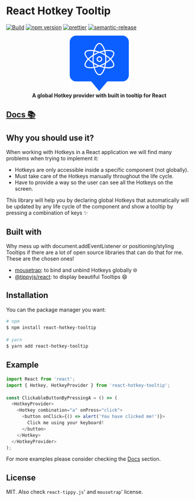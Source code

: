 # React Hotkey Tooltip

[![Build](https://github.com/EmaSuriano/react-hotkey-tooltip/actions/workflows/build.yml/badge.svg)](https://github.com/EmaSuriano/react-hotkey-tooltip/actions/workflows/build.yml)
[![npm version](https://badge.fury.io/js/react-hotkey-tooltip.svg)](https://badge.fury.io/js/react-hotkey-tooltip)
[![prettier](https://img.shields.io/badge/code_style-prettier-ff69b4.svg)](https://github.com/prettier/prettier)
[![semantic-release](https://img.shields.io/badge/%20%20%F0%9F%93%A6%F0%9F%9A%80-semantic--release-e10079.svg)](https://github.com/semantic-release/semantic-release)

<div align="center">
  <a href="https://emasuriano.github.io/react-hotkey-tooltip/">
    <img alt="react-hotkey-tooltip logo" src="https://raw.githubusercontent.com/EmaSuriano/react-hotkey-tooltip/master/docs/logo.png" height="150px" />
  </a>
</div>

<div align="center">
  <strong>A global Hotkey provider with built in tooltip for React</strong>
</div>

## [Docs 📚](https://emasuriano.github.io/react-hotkey-tooltip)

## Why you should use it?

When working with Hotkeys in a React application we will find many problems when trying to implement it:

- Hotkeys are only accessible inside a specific component (not globally).
- Must take care of the Hotkeys manually throughout the life cycle.
- Have to provide a way so the user can see all the Hotkeys on the screen.

This library will help you by declaring global Hotkeys that automatically will be updated by any life cycle of the component and show a tooltip by pressing a combination of keys ✨

## Built with

Why mess up with document.addEventListener or positioning/styling Tooltips if there are a lot of open source libraries that can do that for me. These are the chosen ones!

- [mousetrap](https://github.com/ccampbell/mousetrap): to bind and unbind Hotkeys globally 🌐
- [@tippyjs/react](https://github.com/atomiks/tippyjs-react): to display beautiful Tooltips 😄

## Installation

You can the package manager you want:

```bash
# npm
$ npm install react-hotkey-tooltip

# yarn
$ yarn add react-hotkey-tooltip
```

## Example

```javascript
import React from 'react';
import { Hotkey, HotkeyProvider } from 'react-hotkey-tooltip';

const ClickableButtonByPressingA = () => (
  <HotkeyProvider>
    <Hotkey combination="a" onPress="click">
      <button onClick={() => alert('You have clicked me!')}>
        Click me using your keyboard!
      </button>
    </Hotkey>
  </HotkeyProvider>
);
```

For more examples please consider checking the [Docs](https://emasuriano.github.io/react-hotkey-tooltip) section.

## License

MIT. Also check `react-tippy.js`' and `mousetrap`' license.
